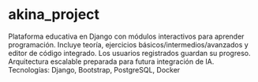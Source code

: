 # akina_project
Plataforma educativa en Django con módulos interactivos para aprender programación. Incluye teoría, ejercicios básicos/intermedios/avanzados y editor de código integrado. Los usuarios registrados guardan su progreso. Arquitectura escalable preparada para futura integración de IA.  Tecnologías: Django, Bootstrap, PostgreSQL, Docker
